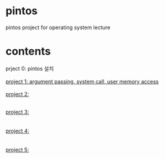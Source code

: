 # pintos
pintos project for operating system lecture

# contents

prject 0: pintos 설치
<br>
<br>
<a href = "README_proj1.md">
  project 1: argument passing, system call, user memory access
</a>
<br>
<br>
<a href = "README_proj2.md">
project 2:
</a>
<br>

<br>
<a href = "README_proj3.md">
project 3:
</a>
<br>

<br>
<br>
<a href = "README_proj4.md">
project 4:
</a>
<br>

<br>
<br>
<a href = "README_proj5.md">
project 5:
</a>
<br>


